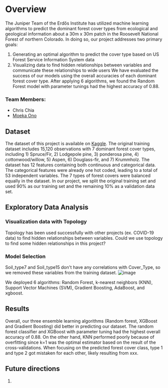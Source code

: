 # Overview
The Juniper Team of the Erdős Institute has utilized machine learning algorithms to predict the dominant forest cover types from ecological and geological information about a 30m x 30m patch in the Roosevelt National Forest of northern Colorado. In doing so, our project addresses two primary goals:
1. Generating an optimal algorithm to predict the cover type based on US Forest Service Information System data
2. Visualizing data to find hidden relationships between variables and communicate these relationships to wide users
We have evaluated the success of our models using the overall accuracies of each dominant forest cover type. After applying 6 algorithms, we found the Random Forest model with parameter tunings had the highest accuracy of 0.88. 

### Team Members:
- Chris Chia
- [Moeka Ono](https://www.linkedin.com/in/moeka-ono/)

## Dataset
The dataset of this project is available on [Kaggle](https://www.kaggle.com/competitions/forest-cover-type-kernels-only/data). The original training dataset includes 15,120 observations with 7 dominant forest cover types, including 1) Spruce/Fir, 2) Lodgepole pine, 3) ponderosa pine, 4) cottonwood/willow, 5) Aspen, 6) Douglass-fir, and 7) Krummholz. The dataset has 12 features containing both continuous and categorical data. The categorical features were already one hot coded, leading to a total of 53 independent variables. The 7 types of forest covers were balanced equally in the dataset. In our project, we split the original training set and used 90% as our training set and the remaining 10% as a validation data set. 

## Exploratory Data Analysis
### Visualization data with Topology
Topology has been used successfully with other projects (ex. COVID-19 data) to find hidden relationships between variables. Could we use topology to find some hidden relationships in this project?

### Model Selection
Soil_type7 and Soil_type15 don't have any correlations with Cover_Type, so we removed these variables from the training dataset.
![image](https://user-images.githubusercontent.com/90373346/204120644-ff4ba1d8-f6a3-4b04-bcfe-23425a923e38.png)

We deployed 6 algorithms: Random Forest, k-nearest neighbors (KNN), Support Vector Machines (SVM), Gradient Boosting, AdaBoost, and xgboost. 

## Results
Overall, our three ensemble learning algorithms (Random forest, XGBoost and Gradient Boosting) did better in predicting our dataset. The random forest classifier and XGBoost with parameter tuning had the highest overall accuracy of 0.88. On the other hand, KNN performed poorly because of overfitting since k=1 was the optimal estimator based on the result of the cross-validations. When focusing on the predicted forest cover class, type 1 and type 2 got mistaken for each other, likely resulting from xxx.  

## Future directions
1. 
